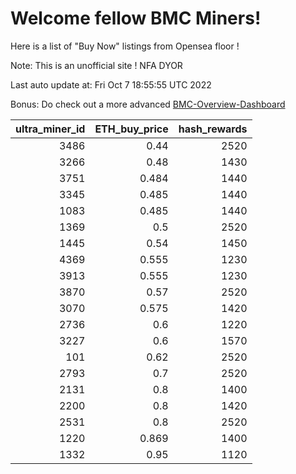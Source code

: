 # Welcome fellow BMC Miners!
Here is a list of "Buy Now" listings from Opensea floor !

Note: This is an unofficial site ! NFA DYOR

Last auto update at: Fri Oct  7 18:55:55 UTC 2022

Bonus: Do check out a more advanced [BMC-Overview-Dashboard](https://dune.com/defifunk/BMC-Overview-Dashboard)


|   ultra_miner_id |   ETH_buy_price |   hash_rewards |
|-----------------:|----------------:|---------------:|
|             3486 |           0.44  |           2520 |
|             3266 |           0.48  |           1430 |
|             3751 |           0.484 |           1440 |
|             3345 |           0.485 |           1440 |
|             1083 |           0.485 |           1440 |
|             1369 |           0.5   |           2520 |
|             1445 |           0.54  |           1450 |
|             4369 |           0.555 |           1230 |
|             3913 |           0.555 |           1230 |
|             3870 |           0.57  |           2520 |
|             3070 |           0.575 |           1420 |
|             2736 |           0.6   |           1220 |
|             3227 |           0.6   |           1570 |
|              101 |           0.62  |           2520 |
|             2793 |           0.7   |           2520 |
|             2131 |           0.8   |           1400 |
|             2200 |           0.8   |           1420 |
|             2531 |           0.8   |           2520 |
|             1220 |           0.869 |           1400 |
|             1332 |           0.95  |           1120 |